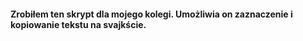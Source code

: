 #### Zrobiłem ten skrypt dla mojego kolegi. Umożliwia on zaznaczenie i kopiowanie tekstu na svajkście.